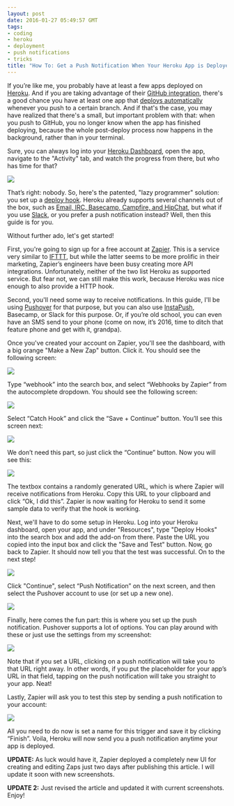 ```yaml
---
layout: post
date: 2016-01-27 05:49:57 GMT
tags:
- coding
- heroku
- deployment
- push notifications
- tricks
title: "How To: Get a Push Notification When Your Heroku App is Deployed"
---
```

If you’re like me, you probably have at least a few apps deployed on [Heroku](https://www.heroku.com). And if you are taking advantage of their [GitHub integration](https://devcenter.heroku.com/articles/github-integration), there's a good chance you have at least one app that [deploys automatically](https://devcenter.heroku.com/articles/github-integration#automatic-deploys) whenever you push to a certain branch. And if that's the case, you may have realized that there's a small, but important problem with that: when you push to GitHub, you no longer know when the app has finished deploying, because the whole post-deploy process now happens in the background, rather than in your terminal.

Sure, you can always log into your [Heroku Dashboard](https://dashboard.heroku.com/apps), open the app, navigate to the "Activity" tab, and watch the progress from there, but who has time for that?

![](images/posts/b2ed39a2df3b426be221f4a1d34a8c9e919c81a72fd3eaadde522c22e6c827df.gif)

That’s right: nobody. So, here's the patented, "lazy programmer" solution: you set up a [deploy hook](https://devcenter.heroku.com/articles/deploy-hooks). Heroku already supports several channels out of the box, such as [Email, IRC, Basecamp, Campfire, and HipChat](https://elements.heroku.com/addons/deployhooks), but what if you use [Slack](https://slack.com/), or you prefer a push notification instead? Well, then this guide is for you.

Without further ado, let's get started!

First, you're going to sign up for a free account at [Zapier](http://zapier.com). This is a service very similar to [IFTTT](https://ifttt.com), but while the latter seems to be more prolific in their marketing, Zapier’s engineers have been busy creating more API integrations. Unfortunately, neither of the two list Heroku as supported service. But fear not, we can still make this work, because Heroku was nice enough to also provide a HTTP hook.

Second, you'll need some way to receive notifications. In this guide, I'll be using [Pushover](https://pushover.net) for that purpose, but you can also use [InstaPush](https://instapush.im), Basecamp, or Slack for this purpose. Or, if you’re old school, you can even have an SMS send to your phone (come on now, it’s 2016, time to ditch that feature phone and get with it, grandpa).

Once you've created your account on Zapier, you'll see the dashboard, with a big orange "Make a New Zap" button. Click it. You should see the following screen:

![](images/posts/2a891709c64133c0e0f6e06b2a67de58fde44f235ee554a5e55d7e3a35eafa57.png)

Type “webhook” into the search box, and select “Webhooks by Zapier” from the autocomplete dropdown. You should see the following screen:

![](images/posts/a699036f206b652beee5383dcd12063e874983250fb682902b86d685fda91249.png)

Select “Catch Hook” and click the “Save + Continue” button. You’ll see this screen next:

![](images/posts/654bae66a27d1d0efc345259da53a9f6484718044d2d64341d382852ac9671af.png)

We don’t need this part, so just click the “Continue” button. Now you will see this:

![](images/posts/bfa77846a80869dd237b8bbdb30588c653def0e2e57db1a328fb3f3623b08e84.png)

The textbox contains a randomly generated URL, which is where Zapier will receive notifications from Heroku. Copy this URL to your clipboard and click “Ok, I did this”. Zapier is now waiting for Heroku to send it some sample data to verify that the hook is working.

Next, we'll have to do some setup in Heroku. Log into your Heroku dashboard, open your app, and under "Resources", type "Deploy Hooks" into the search box and add the add-on from there. Paste the URL you copied into the input box and click the "Save and Test" button. Now, go back to Zapier. It should now tell you that the test was successful. On to the next step!

![](images/posts/a8ecae70e7d1ea95241251b05c6c4e0912c91dd013dc63bbbca02ef09cd430dc.png)

Click "Continue", select “Push Notification” on the next screen, and then select the Pushover account to use (or set up a new one). 

![](images/posts/ef929a4e6ca1554579afc2a4593da353190a3e19eeda1aceacdee9e2ef223dae.png)

Finally, here comes the fun part: this is where you set up the push notification. Pushover supports a lot of options. You can play around with these or just use the settings from my screenshot:

![](images/posts/5acdc134939d73d4184fa1483be26a694746e0da1da244072a53bcf2ff1e2a92.png)

Note that if you set a URL, clicking on a push notification will take you to that URL right away. In other words, if you put the placeholder for your app’s URL in that field, tapping on the push notification will take you straight to your app. Neat!

Lastly, Zapier will ask you to test this step by sending a push notification to your account:

![](images/posts/199758b9e8d1e8c3629757b3cb311319cea03634a901162383ccbb79d2105d37.png)

All you need to do now is set a name for this trigger and save it by clicking “Finish”. Voila, Heroku will now send you a push notification anytime your app is deployed.  

**UPDATE:** As luck would have it, Zapier deployed a completely new UI for creating and editing Zaps just two days after publishing this article. I will update it soon with new screenshots.

**UPDATE 2:** Just revised the article and updated it with current screenshots. Enjoy!
